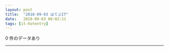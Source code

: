 ```yaml
---
layout: post
title:  "2018-09-03 はてぶIT"
date:   2018-09-03 06:02:11
tags: [it-hotentry]
---
```

0 件のデータあり

<hr>
